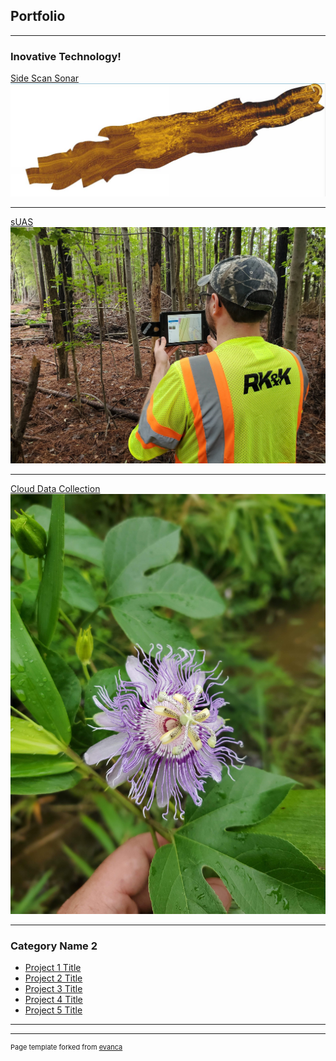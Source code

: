 ## Portfolio

---

### Inovative Technology! 

[Side Scan Sonar](/sample_page)
<img src="images/Capture.jpg?raw=true"/>

---
[sUAS](/pdf/sample_presentation.pdf)
<img src="images/20201013_091949.jpg?raw=true"/>

---
[Cloud Data Collection](http://example.com/)
<img src="images/20200910_133559.jpg?raw=true"/>

---

### Category Name 2

- [Project 1 Title](http://example.com/)
- [Project 2 Title](http://example.com/)
- [Project 3 Title](http://example.com/)
- [Project 4 Title](http://example.com/)
- [Project 5 Title](http://example.com/)

---




---
<p style="font-size:11px">Page template forked from <a href="https://github.com/evanca/quick-portfolio">evanca</a></p>
<!-- Remove above link if you don't want to attibute -->
